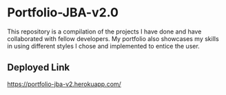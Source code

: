 # Portfolio-JBA-v2.0

This repository is a compilation of the projects I have done and have collaborated with fellow developers.
My portfolio also showcases my skills in using different styles I chose and implemented to entice the user.

## Deployed Link
https://portfolio-jba-v2.herokuapp.com/
